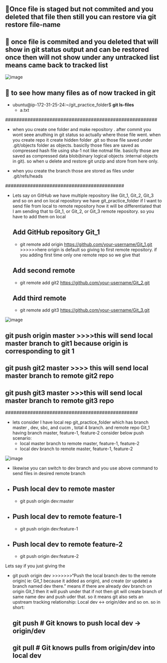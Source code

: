 ## 🚀Once file is staged but not commited and  you deleted that file then still you can restore via git restore file-name
## 🚀 once file is commited and you deleted that will show in git status output and can be restored once then will not show under any untracked list means came back to tracked list

![image](https://github.com/user-attachments/assets/a755d985-05ad-4d74-80af-758d6967ddc2)

## 🚀 to see how many files as of now tracked in git

- ubuntu@ip-172-31-25-24:~/git_practice_folder$ **git ls-files**
   - a.txt


#######################################################
- when you create one folder and make repository . after commit you wont seee anuthing in git status so actually where those file went. when you create repo it create hidden folder .git
  so those file saved under .git/objects folder as objects. basiclly those files are saved as compressed hash file using sha-1 not like notmal file. basiclly those are saved as compressed data blob(binary logical objects 
  :internal objects in git). so when u delete and restore git unzip and store from here only.

- when you create the branch those are stored as files under .git/refs/heads


###########################################

- Lets say on GitHub we have multiple repository like Git_1, Git_2, Git_3 and so on and on local repository we have git_practice_folder if I want to send file from local to remote repository how it will be differentiated 
  that I am sending that to Git_1, or Git_2, or Git_3 remote repository. so you have to add them on local

   ## Add GitHub repository Git_1
   - git remote add origin https://github.com/your-username/Git_1.git >>>>>>here origin is default so giving to first remote repository. if you adding first time only one remote repo so we give that 

   ## Add second remote
   - git remote add git2 https://github.com/your-username/Git_2.git

   ## Add third remote
   - git remote add git3 https://github.com/your-username/Git_3.git
 
![image](https://github.com/user-attachments/assets/f746e9af-b573-45d9-93b7-5567719b581d)

## git push origin master >>>>this will send local master branch to git1 because origin is corresponding to git 1

## git push git2 master >>>> this will send local master branch to remote git2 repo 

## git push git3 master >>>this will send local master branch to remote git3 repo 



################################################

- lets consider I have local rep git_practice_folder which has branch master , dev, sbc, and cucm , total 4 branch. and remote repo Git_1 having branch master, feature-1, feature-2
  consider below push scenario:
  - local master branch to remote master, feature-1, feature-2
  - local dev branch to remote master, feature-1, feature-2

![image](https://github.com/user-attachments/assets/36cc84e8-064c-411b-813c-9e250eaf9fa7)


- likewise you can switch to dev branch and you use above command to send files in desired remote branch

 - ## Push local dev to remote master
   - git push origin dev:master

-  ## Push local dev to remote feature-1
   - git push origin dev:feature-1

-  ## Push local dev to remote feature-2
   - git push origin dev:feature-2
 

Lets say if you just giving the 
  - git push origin dev  >>>>>>>“Push the local branch dev to the remote origin( ie: Git_1 because it added as origin), and create (or update) a branch named dev there.” means if there are already dev branch on origin Git_1
    then it will push under that if not then git will create branch of same name dev and push uder that. so it means  git also sets an upstream tracking relationship: Local dev ↔ origin/dev and so on.
    so in short:
    
    ## git push       # Git knows to push local dev → origin/dev
    ## git pull       # Git knows pulls from origin/dev into local dev


